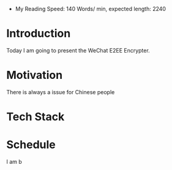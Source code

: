- My Reading Speed: 140 Words/ min, expected length: 2240
# Introduction
Today I am going to present the WeChat E2EE Encrypter. 
# Motivation
There is always a issue for Chinese people 

# Tech Stack


# Schedule 
I am b